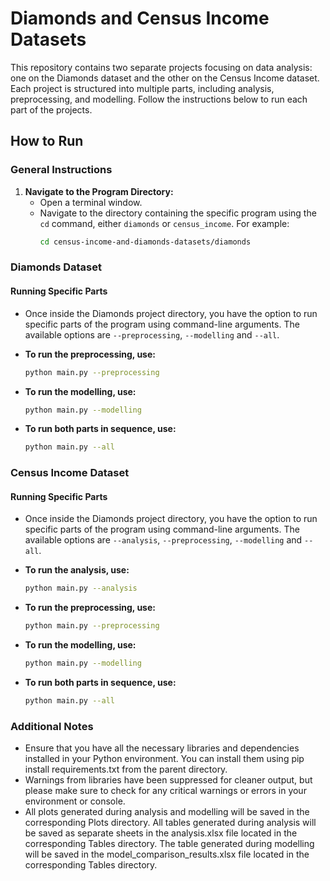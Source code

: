 # Diamonds and Census Income Datasets

This repository contains two separate projects focusing on data analysis: one on the Diamonds dataset and the other on the Census Income dataset. Each project is structured into multiple parts, including analysis, preprocessing, and modelling. Follow the instructions below to run each part of the projects.

## How to Run

### General Instructions
1. **Navigate to the Program Directory:**
   - Open a terminal window.
   - Navigate to the directory containing the specific program using the `cd` command, either `diamonds` or `census_income`. For example:
     ```bash
     cd census-income-and-diamonds-datasets/diamonds
     ```

### Diamonds Dataset

#### Running Specific Parts
- Once inside the Diamonds project directory, you have the option to run specific parts of the program using command-line arguments. The available options are `--preprocessing`, `--modelling` and `--all`.

- **To run the preprocessing, use:**
  ```bash
  python main.py --preprocessing

- **To run the modelling, use:**
  ```bash
  python main.py --modelling

- **To run both parts in sequence, use:**
  ```bash
  python main.py --all

### Census Income Dataset

#### Running Specific Parts
- Once inside the Diamonds project directory, you have the option to run specific parts of the program using command-line arguments. The available options are `--analysis`, `--preprocessing`, `--modelling` and `--all`.

- **To run the analysis, use:**
  ```bash
  python main.py --analysis

- **To run the preprocessing, use:**
  ```bash
  python main.py --preprocessing

- **To run the modelling, use:**
  ```bash
  python main.py --modelling

- **To run both parts in sequence, use:**
  ```bash
  python main.py --all

### Additional Notes

- Ensure that you have all the necessary libraries and dependencies installed in your Python environment. You can install them using pip install requirements.txt from the parent directory.
- Warnings from libraries have been suppressed for cleaner output, but please make sure to check for any critical warnings or errors in your environment or console.
- All plots generated during analysis and modelling will be saved in the corresponding Plots directory.
All tables generated during analysis will be saved as separate sheets in the analysis.xlsx file located in the corresponding Tables directory.
The table generated during modelling will be saved in the model_comparison_results.xlsx file located in the corresponding Tables directory.
